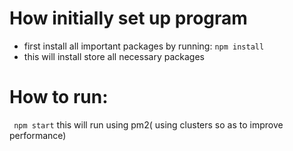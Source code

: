 # How initially set up program

- first install all important packages by running:
  `npm install`
- this will install store all necessary packages

# How to run:

` npm start`
this will run using pm2( using clusters so as to improve performance)
